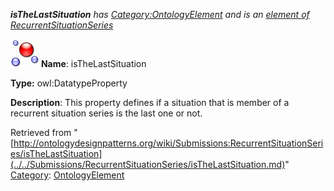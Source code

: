 ___isTheLastSituation__ has [Category:OntologyElement](../../Category/OntologyElement.md "Category:OntologyElement") and is an [element of](../../Property/ElementOf.md "Property:ElementOf") [RecurrentSituationSeries](../../Submissions/RecurrentSituationSeries.md "Submissions:RecurrentSituationSeries")_


  




[![DatatypeProperty](../../images/thumb/a/a5/DatatypeProperty.gif/45px-DatatypeProperty.gif)](../../Image/DatatypeProperty.gif.md "DatatypeProperty")
__Name__: isTheLastSituation 


__Type:__ owl:DatatypeProperty 


__Description__: This property defines if a situation that is member of a recurrent situation series is the last one or not. 





Retrieved from "[http://ontologydesignpatterns.org/wiki/Submissions:RecurrentSituationSeries/isTheLastSituation](../../Submissions/RecurrentSituationSeries/isTheLastSituation.md)"
 [Category](http://ontologydesignpatterns.org/wiki/Special:Categories "Special:Categories"): [OntologyElement](../../Category/OntologyElement.md "Category:OntologyElement")